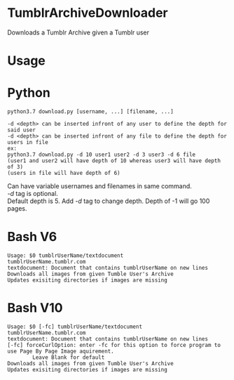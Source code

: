 # TumblrArchiveDownloader
Downloads a Tumblr Archive given a Tumblr user

# Usage

# Python
```
python3.7 download.py [username, ...] [filename, ...]

-d <depth> can be inserted infront of any user to define the depth for said user
-d <depth> can be inserted infront of any file to define the depth for users in file
ex:
python3.7 download.py -d 10 user1 user2 -d 3 user3 -d 6 file
(user1 and user2 will have depth of 10 whereas user3 will have depth of 3)
(users in file will have depth of 6)
```
Can have variable usernames and filenames in same command.  
*-d* tag is optional.  
Default depth is 5. Add *-d* tag to change depth. Depth of -1 will go 100 pages.
# Bash V6
```
Usage: $0 tumblrUserName/textdocument
tumblrUserName.tumblr.com
textdocument: Document that contains tumblrUserName on new lines
Downloads all images from given Tumble User's Archive
Updates exisiting directories if images are missing
```
# Bash V10
```
Usage: $0 [-fc] tumblrUserName/textdocument
tumblrUserName.tumblr.com
textdocument: Document that contains tumblrUserName on new lines
[-fc] forceCurlOption: enter -fc for this option to force program to use Page By Page Image aquirement.
        Leave Blank for default
Downloads all images from given Tumble User's Archive
Updates exisiting directories if images are missing
```
